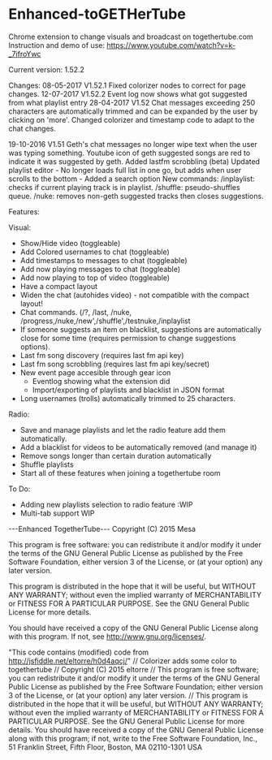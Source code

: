 # Enhanced-toGETHerTube
Chrome extension to change visuals and broadcast on togethertube.com
Instruction and demo of use: https://www.youtube.com/watch?v=k-_7ifroYwc

Current version:  1.52.2

Changes:
08-05-2017
V1.52.1 
		Fixed colorizer nodes to correct for page changes.
12-07-2017
V1.52.2
		Event log now shows what got suggested from what playlist entry
28-04-2017 V1.52
		Chat messages exceeding 250 characters are automatically trimmed and can be expanded by the user by clicking
		on 'more'.
  Changed colorizer and timestamp code to adapt to the chat changes.
  

19-10-2016 V1.51
		Geth's chat messages no longer wipe text when the user was typing something.
		Youtube icon of geth suggested songs are red to indicate it was suggested by geth.
		Added lastfm scrobbling (beta)
		Updated playlist editor 
			- No longer loads full list in one go, but adds when user scrolls to the bottom
			- Added a search option
		New commands:
			/inplaylist: 	checks if current playing track is in playlist.
			/shuffle: 		pseudo-shuffles queue.
			/nuke:			removes non-geth suggested tracks then closes suggestions.
			


Features:

Visual:
 - Show/Hide video (toggleable)
 - Add Colored usernames to chat (toggleable)
 - Add timestamps to messages to chat (toggleable)
 - Add now playing messages to chat (toggleable)
 - Add now playing to top of video (toggleable)
 - Have a compact layout
 - Widen the chat (autohides video) - not compatible with the compact layout!
 - Chat commands. (/?, /last, /nuke, /progress,/nuke,/new',/shuffle',/testnuke,/inplaylist
 - If someone suggests an item on blacklist, suggestions are automatically close for some time (requires permission to change suggestions options).
 - Last fm song discovery (requires last fm api key)
 - Last fm song scrobbling (requires last fm api key/secret)
 - New event page accesible through gear icon 
   - Eventlog showing what the extension did
   - Import/exporting of playlists and blacklist in JSON format
 - Long usernames (trolls) automatically trimmed to 25 characters.
 
Radio:
 - Save and manage playlists and let the radio feature add them automatically.
 - Add a blacklist for videos to be automatically removed (and manage it)
 - Remove songs longer than certain duration automatically
 - Shuffle playlists
 - Start all of these features when joining a togethertube room

To Do:
  - Adding new playlists selection to radio feature :WIP
  - Multi-tab support WIP
 
 
---Enhanced TogetherTube---
Copyright (C) 2015 Mesa

This program is free software: you can redistribute it and/or modify
it under the terms of the GNU General Public License as published by
the Free Software Foundation, either version 3 of the License, or
(at your option) any later version.

This program is distributed in the hope that it will be useful,
but WITHOUT ANY WARRANTY; without even the implied warranty of
MERCHANTABILITY or FITNESS FOR A PARTICULAR PURPOSE.  See the
GNU General Public License for more details.

You should have received a copy of the GNU General Public License
along with this program.  If not, see <http://www.gnu.org/licenses/>.

"This code contains (modified) code from http://jsfiddle.net/eltorre/h0d4aqcj/"
 //  Colorizer adds some color to togethertube
 //  Copyright (C) 2015 eltorre
 //  This program is free software; you can redistribute it and/or modify it under the terms of the GNU General Public License as published by the Free Software Foundation; either version 3 of the License, or (at your option) any later version.
// This program is distributed in the hope that it will be useful, but WITHOUT ANY WARRANTY; without even the implied warranty of MERCHANTABILITY or FITNESS FOR A PARTICULAR PURPOSE.  See the GNU General Public License for more details. You should have received a copy of the GNU General Public License along with this program; if not, write to the Free Software Foundation, Inc., 51 Franklin Street, Fifth Floor, Boston, MA 02110-1301  USA

